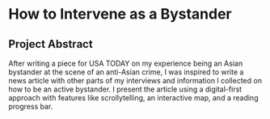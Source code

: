 # How to Intervene as a Bystander
## Project Abstract
After writing a piece for USA TODAY on my experience being an Asian bystander at the scene of an anti-Asian crime, I was inspired to write a news article with other parts of my interviews and information I collected on how to be an active bystander. I present the article using a digital-first approach with features like scrollytelling, an interactive map, and a reading progress bar.
